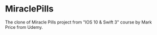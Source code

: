 # MiraclePills
The clone of Miracle Pills project from "IOS 10 &amp; Swift 3" course by Mark Price from Udemy.
